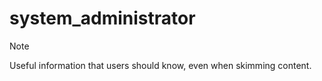 # system_administrator
> [!NOTE]
> Useful information that users should know, even when skimming content.
